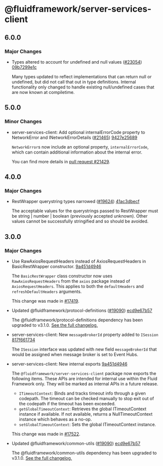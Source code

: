 # @fluidframework/server-services-client

## 6.0.0

### Major Changes

-   Types altered to account for undefined and null values ([#23054](https://github.com/microsoft/FluidFramework/pull/23054)) [09b7299e1c](https://github.com/microsoft/FluidFramework/commit/09b7299e1cbf1d800d4bea2bef6b7d0bc657ddb6)

    Many types updated to reflect implementations that can return null or undefined, but did not call that out in type definitions. Internal functionality only changed to handle existing null/undefined cases that are now known at compiletime.

## 5.0.0

### Minor Changes

-   server-services-client: Add optional internalErrorCode property to NetworkError and INetworkErrorDetails ([#21465](https://github.com/microsoft/FluidFramework/pull/21465)) [9427e25689](https://github.com/microsoft/FluidFramework/commit/9427e2568924e0bed83d2a6f78a6e2a20be8a29e)

    `NetworkError`s now include an optional property, `internalErrorCode`, which can contain additional information about
    the internal error.

    You can find more details in [pull request #21429](https://github.com/microsoft/FluidFramework/pull/21429).

## 4.0.0

### Major Changes

-   RestWrapper querystring types narrowed ([#19624](https://github.com/microsoft/FluidFramework/issues/19624)) [41ac3dbecf](https://github.com/microsoft/FluidFramework/commits/41ac3dbecf4325384231fb2e67ef64bd40a47c4a)

    The acceptable values for the querystrings passed to RestWrapper must be string | number | boolean (previously accepted unknown). Other values cannot be successfully stringified and so should be avoided.

## 3.0.0

### Major Changes

-   Use RawAxiosRequestHeaders instead of AxiosRequestHeaders in BasicRestWrapper constructor. [9a451d4946](https://github.com/microsoft/FluidFramework/commits/9a451d4946b5c51a52e4d1ab5bf51e7b285b0d74)

    The `BasicRestWrapper` class constructor now uses `RawAxiosRequestHeaders` from the `axios` package instead of `AxiosRequestHeaders`. This applies to both the `defaultHeaders` and `refreshDefaultHeaders` arguments.

    This change was made in [#17419](https://github.com/microsoft/FluidFramework/pull/17419).

-   Updated @fluidframework/protocol-definitions ([#19090](https://github.com/microsoft/FluidFramework/issues/19090)) [ecd9e67b57](https://github.com/microsoft/FluidFramework/commits/ecd9e67b5748415ad93c6273047fdcca457b3a14)

    The @fluidframework/protocol-definitions dependency has been upgraded to v3.1.0.
    [See the full changelog.](https://github.com/microsoft/FluidFramework/blob/main/common/lib/protocol-definitions/CHANGELOG.md#310)

-   server-services-client: New `messageBrokerId` property added to `ISession` [817f661734](https://github.com/microsoft/FluidFramework/commits/817f66173489ffa920200c96f122416c9a044d66)

    The `ISession` interface was updated with new field `messageBrokerId` that would be assigned when message broker is set to Event Hubs.

-   server-services-client: New internal exports [9a451d4946](https://github.com/microsoft/FluidFramework/commits/9a451d4946b5c51a52e4d1ab5bf51e7b285b0d74)

    The `@fluidframework/server-services-client` package now exports the following items. These APIs are intended for internal use within the Fluid Framework only. They will be marked as internal APIs in a future release.

    -   `ITimeoutContext`: Binds and tracks timeout info through a given codepath. The timeout can be checked manually to stop exit out of the codepath if the timeout has been exceeded.
    -   `getGlobalTimeoutContext`: Retrieves the global ITimeoutContext instance if available. If not available, returns a NullTimeoutContext instance which behaves as a no-op.
    -   `setGlobalTimeoutContext`: Sets the global ITimeoutContext instance.

    This change was made in [#17522](https://github.com/microsoft/FluidFramework/pull/17522).

-   Updated @fluidframework/common-utils ([#19090](https://github.com/microsoft/FluidFramework/issues/19090)) [ecd9e67b57](https://github.com/microsoft/FluidFramework/commits/ecd9e67b5748415ad93c6273047fdcca457b3a14)

    The @fluidframework/common-utils dependency has been upgraded to v3.1.0.
    [See the full changelog.](https://github.com/microsoft/FluidFramework/blob/main/common/lib/common-utils/CHANGELOG.md#310)
